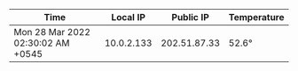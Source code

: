 | Time     | Local IP | Public IP | Temperature |
| ----------- | ----------- | ----------- | ----------- |
| Mon 28 Mar 2022 02:30:02 AM +0545      | 10.0.2.133     | 202.51.87.33  | 52.6° |
